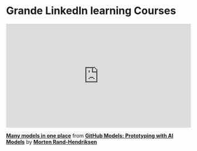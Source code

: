 <h1>Grande LinkedIn learning Courses</h1>

<div style="position:relative;height:0;padding-bottom:56.25%"><iframe width="640" height="360" src="https://www.linkedin.com/learning/embed/github-models-prototyping-with-ai-models/many-models-in-one-place?autoplay=false&claim=AQHcndj9AYy1qQAAAZHPCnpxwoJUisfj8Hh7ubz8opKucD8Awj-7YQs5b_BT37aBqP8cpaI28JS1vhXKLbrZ0O4lrbUPo5ZuRaRGs3aSavcZorDuE7Tanx4ZpEzZQgLM-D-qi7y7aPhw03VxXyMcWRDbk7zXVczKYAQPrlx4tGFF6W8EzWG2e2-fKOCqaX-qDfGeaHrVt0mSka4MMJwE4d4sSz_MTFSu_UmF6mLhOn1PXMlHWvlXotIOeRENI1NVWG-l4zgLITHCOTpGryBc8HWCwFz5jgg5y0RbevxaJ1YPNqwFMU1LnES1y86FNeYxE85rmO1T6YNgaMVXwgF5zE4tJofecxzF15JmZTPOWbV13KnLNJWuzPVY6444qZI_Ju79lGBwsErO5X2lN0WBsEAogTxu21ThMnLmaxQww85NM6BGSfcd92CPoZbn7CGSXp6UNJfsHYAEa8AAm-7Skry4JDdfVyL-ckxAUEIK6KJ0ZoomY_2X78wiW_jNCKTQ2Bq7o3wPXW4NSxyBB-R09ezP-TywSZtL7ih1Ts_yPZDDYJ1lng4wJ-p0yfv7LOWJ-Gp5W6s2ezLFVVpabYzhVofjfbmpRylFHeiX6pmoUd4kqtUTe9kiHOj5yFlpAA_egnK9yMc1zNAGqkvS5QHbL2haTY7ZuZ0UBYjLlj7jpeJVEhqoDQGrFi5LlOTT9uBFxfb0Ofwem9B4IuYdLghiU_toAp0rJN8dwXQMyub718LrD5yH8IQ5DgwxaIHtT7G6yTiNkTJSiJb1-ON1CsAcXbFTMuZWeme_EReZBL3ge1dkRBbZQHm9XAXHWAWJnZHU_qndt4afmuoxMXuQ22ApLoxNtKZT7HtsT63JPIWekAJ9imi8X43IzQpqFm4faJrzu8AON-lDBER9ysceVk_fngCWljTGd_ikOmp8AvCi20s-Gix8GuVbBjTzi-U3ljxsJdyKTB45-jM8IHb7wYGZxQJejyb1kRERljVu53bmIpWL0sUCUc_bb5hY0GezDLZ34LJqdWaCJXfKjRQlYY_1j3aZ3bGlXuO-skb5RFYOOoeiiEYzKX_RmklBYTDr8sUEjB6G1EdiwmKQHnL2hYR5ZX3ODvxcdJ1pj4xlJ3ypcNGj-J6qslzpHDeUlHMIoBBhJh9y3rOB8DwR2-uXB9ur3F9yDDFpdFxdA2FgDbFD-mIU0PcsPaVyWnpfXcP-4Bp69FIe_xrOY5Uz" mozallowfullscreen="true" webkitallowfullscreen="true" allowfullscreen="true" frameborder="0" style="position:absolute;width:100%;height:100%;left:0"></iframe></div><p><strong><a href="https://www.linkedin.com/learning/github-models-prototyping-with-ai-models/many-models-in-one-place?trk=embed_lil">Many models in one place</a></strong> from <strong><a href="https://www.linkedin.com/learning/github-models-prototyping-with-ai-models?trk=embed_lil">GitHub Models: Prototyping with AI Models</a></strong> by <strong><a href="https://www.linkedin.com/learning/instructors/morten-rand-hendriksen?trk=embed_lil">Morten Rand-Hendriksen</a></strong></p>